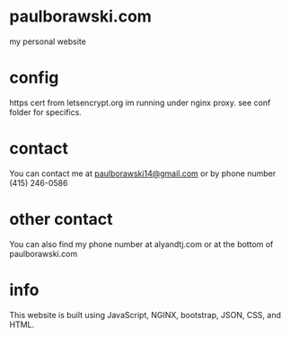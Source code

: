 # paulborawski.com

my personal website

# config
https cert from letsencrypt.org
im running under nginx proxy. see conf folder for specifics.

# contact
You can contact me at paulborawski14@gmail.com or by phone number (415) 246-0586

# other contact
You can also find my phone number at alyandtj.com or at the bottom of paulborawski.com

# info
This website is built using JavaScript, NGINX, bootstrap, JSON, CSS, and HTML.
